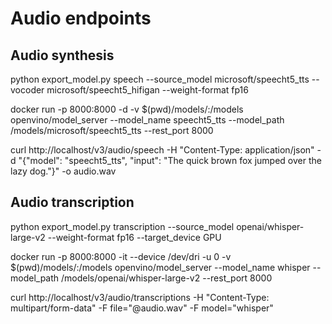 # Audio endpoints


## Audio synthesis

python export_model.py speech --source_model microsoft/speecht5_tts --vocoder microsoft/speecht5_hifigan --weight-format fp16

docker run -p 8000:8000 -d -v $(pwd)/models/:/models openvino/model_server --model_name speecht5_tts --model_path /models/microsoft/speecht5_tts --rest_port 8000

curl http://localhost/v3/audio/speech -H "Content-Type: application/json" -d "{\"model\": \"speecht5_tts\", \"input\": \"The quick brown fox jumped over the lazy dog.\"}" -o audio.wav


## Audio transcription

python export_model.py transcription --source_model openai/whisper-large-v2  --weight-format fp16 --target_device GPU


docker run -p 8000:8000 -it --device /dev/dri -u 0 -v $(pwd)/models/:/models openvino/model_server --model_name whisper --model_path /models/openai/whisper-large-v2 --rest_port 8000


curl http://localhost/v3/audio/transcriptions -H "Content-Type: multipart/form-data" -F file="@audio.wav" -F model="whisper"




